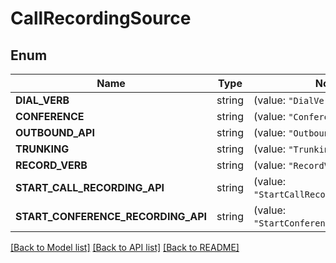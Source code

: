 # CallRecordingSource

## Enum
Name | Type | Notes
------------ | ------------- | -------------
**DIAL_VERB** | string | (value: `"DialVerb"`)
**CONFERENCE** | string | (value: `"Conference"`)
**OUTBOUND_API** | string | (value: `"OutboundAPI"`)
**TRUNKING** | string | (value: `"Trunking"`)
**RECORD_VERB** | string | (value: `"RecordVerb"`)
**START_CALL_RECORDING_API** | string | (value: `"StartCallRecordingAPI"`)
**START_CONFERENCE_RECORDING_API** | string | (value: `"StartConferenceRecordingAPI"`)


[[Back to Model list]](../README.md#documentation-for-models) [[Back to API list]](../README.md#documentation-for-api-endpoints) [[Back to README]](../README.md)


